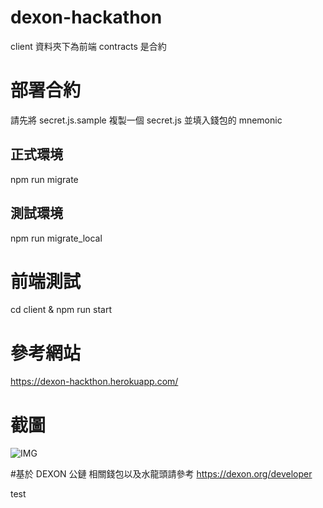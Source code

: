 # dexon-hackathon

client 資料夾下為前端
contracts 是合約

# 部署合約

請先將 secret.js.sample 複製一個 secret.js 並填入錢包的 mnemonic

## 正式環境

npm run migrate

## 測試環境

npm run migrate_local

# 前端測試

cd client & npm run start

# 參考網站

https://dexon-hackthon.herokuapp.com/

# 截圖

![IMG](https://imgur.com/Ojx5OrZ)

#基於 DEXON 公鏈
相關錢包以及水龍頭請參考
https://dexon.org/developer

test
